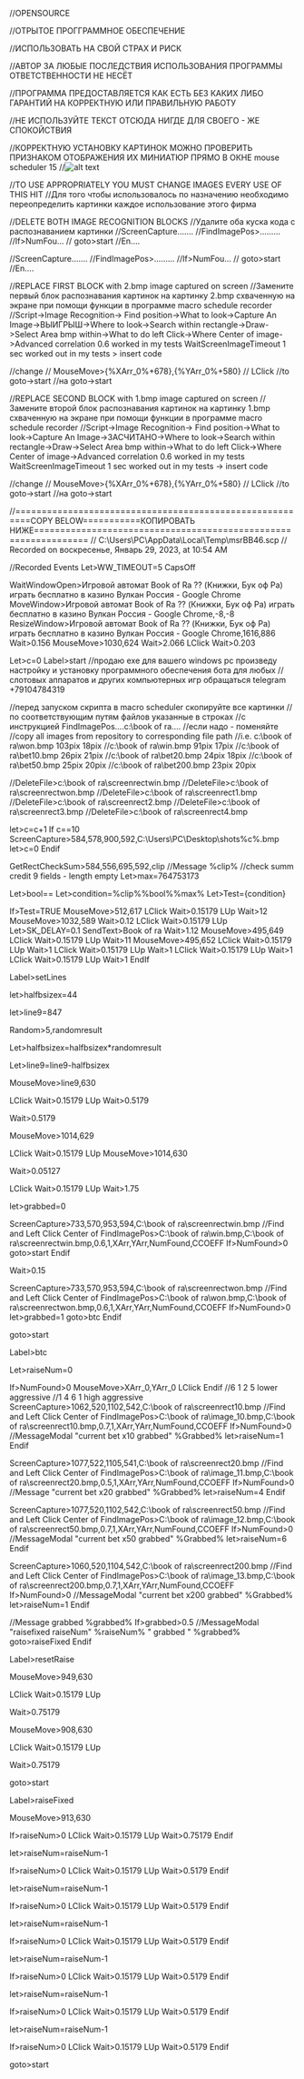 //OPENSOURCE

//ОТРЫТОЕ ПРОГГРАММНОЕ ОБЕСПЕЧЕНИЕ

//ИСПОЛЬЗОВАТЬ НА СВОЙ СТРАХ И РИСК

//АВТОР ЗА ЛЮБЫЕ ПОСЛЕДСТВИЯ ИСПОЛЬЗОВАНИЯ ПРОГРАММЫ ОТВЕТСТВЕННОСТИ НЕ НЕСЁТ

//ПРОГРАММА ПРЕДОСТАВЛЯЕТСЯ КАК ЕСТЬ БЕЗ КАКИХ ЛИБО ГАРАНТИЙ НА КОРРЕКТНУЮ ИЛИ ПРАВИЛЬНУЮ РАБОТУ 

//НЕ ИСПОЛЬЗУЙТЕ ТЕКСТ ОТСЮДА НИГДЕ ДЛЯ СВОЕГО - ЖЕ СПОКОЙСТВИЯ

//КОРРЕКТНУЮ УСТАНОВКУ КАРТИНОК МОЖНО ПРОВЕРИТЬ ПРИЗНАКОМ ОТОБРАЖЕНИЯ ИХ МИНИАТЮР ПРЯМО В ОКНЕ mouse scheduler 15 
//![alt text](https://iili.io/H0DVxa9.md.png)

//TO USE APPROPRIATELY YOU MUST CHANGE IMAGES EVERY USE OF THIS HIT
//Для того чтобы использовалось по назначению необходимо переопределить картинки каждое использование этого фирма

//DELETE BOTH IMAGE RECOGNITION BLOCKS
//Удалите оба куска кода с распознаванием картинки
//ScreenCapture.......
//FindImagePos>.........
//If>NumFou...
//  goto>start
//En....

//ScreenCapture.......
//FindImagePos>.........
//If>NumFou...
//  goto>start
//En....

//REPLACE FIRST BLOCK with 2.bmp image captured on screen
//Замените первый блок распознавания картинок на картинку 2.bmp схваченную на экране при помощи функции в программе macro schedule recorder
//Script->Image Recognition-> Find position->What to look->Capture An Image->ВЫИГРЫШ->Where to look->Search within rectangle->Draw->Select Area bmp within->What to do left Click->Where Center of image->Advanced correlation 0.6 worked in my tests WaitScreenImageTimeout 1 sec worked out in my tests > insert code 

//change 
// MouseMove>{%XArr_0%+678},{%YArr_0%+580}
//  LClick
//to goto->start
//на goto->start

//REPLACE SECOND BLOCK with 1.bmp image captured on screen
//Замените второй блок распознавания картинок на картинку 1.bmp схваченную на экране при помощи функции в программе macro schedule recorder
//Script->Image Recognition-> Find position->What to look->Capture An Image->ЗАСЧИТАНО->Where to look->Search within rectangle->Draw->Select Area bmp within->What to do left Click->Where Center of image->Advanced correlation 0.6 worked in my tests WaitScreenImageTimeout 1 sec worked out in my tests -> insert code 

//change 
// MouseMove>{%XArr_0%+678},{%YArr_0%+580}
//  LClick
//to goto->start
//на goto->start

//=========================================================COPY BELOW===========КОПИРОВАТЬ НИЖЕ================================================================
// C:\Users\PC\AppData\Local\Temp\msrBB46.scp
// Recorded on  воскресенье, Январь 29, 2023, at 10:54 AM

//Recorded Events
Let>WW_TIMEOUT=5
CapsOff

WaitWindowOpen>Игровой автомат Book of Ra ?? (Книжки, Бук оф Ра) играть бесплатно в казино Вулкан Россия - Google Chrome
MoveWindow>Игровой автомат Book of Ra ?? (Книжки, Бук оф Ра) играть бесплатно в казино Вулкан Россия - Google Chrome,-8,-8
ResizeWindow>Игровой автомат Book of Ra ?? (Книжки, Бук оф Ра) играть бесплатно в казино Вулкан Россия - Google Chrome,1616,886
Wait>0.156
MouseMove>1030,624
Wait>2.066
LClick
Wait>0.203

Let>c=0
Label>start
//продаю exe для вашего windows pc произведу настройку и установку программного обеспечения бота для любых 
//слотовых аппаратов и других компьютерных игр обращаться telegram +79104784319 

//перед запуском скрипта в macro scheduler скопируйте все картинки
//по соответствующим путям файлов указанные в строках
//с инструкцией FindImagePos....c:\book of ra....
//если надо - поменяйте
//copy all images from repository to corresponding file path
//i.e. c:\book of ra\won.bmp 103pix 18pix
//c:\book of ra\win.bmp 91pix 17pix
//c:\book of ra\bet10.bmp 26pix 21pix
//c:\book of ra\bet20.bmp 24pix 18pix
//c:\book of ra\bet50.bmp 25pix 20pix
//c:\book of ra\bet200.bmp 23pix 20pix

//DeleteFile>c:\book of ra\screenrectwin.bmp
//DeleteFile>c:\book of ra\screenrectwon.bmp
//DeleteFile>c:\book of ra\screenrect1.bmp
//DeleteFile>c:\book of ra\screenrect2.bmp
//DeleteFile>c:\book of ra\screenrect3.bmp
//DeleteFile>c:\book of ra\screenrect4.bmp



let>c=c+1
If c==10
  ScreenCapture>584,578,900,592,C:\Users\PC\Desktop\shots\%c%.bmp
  let>c=0
Endif

GetRectCheckSum>584,556,695,592,clip
//Message %clip%
//check summ credit 9 fields - length empty
Let>max=764753173

Let>bool==
Let>condition=%clip%%bool%%max%
Let>Test={condition}

If>Test=TRUE
  MouseMove>512,617
  LClick
  Wait>0.15179
  LUp
  Wait>12
  MouseMove>1032,589
  Wait>0.12
  LClick
  Wait>0.15179
  LUp
  Let>SK_DELAY=0.1
  SendText>Book of ra
  Wait>1.12
  MouseMove>495,649
  LClick
  Wait>0.15179
  LUp
  Wait>11
  MouseMove>495,652
  LClick
  Wait>0.15179
  LUp
  Wait>1
  LClick
  Wait>0.15179
  LUp
  Wait>1
  LClick
  Wait>0.15179
  LUp
  Wait>1
  LClick
  Wait>0.15179
  LUp
  Wait>1
EndIf

Label>setLines

let>halfbsizex=44

let>line9=847

Random>5,randomresult

Let>halfbsizex=halfbsizex*randomresult

Let>line9=line9-halfbsizex

MouseMove>line9,630

LClick
Wait>0.15179
LUp
Wait>0.5179

Wait>0.5179

MouseMove>1014,629

LClick
Wait>0.15179
LUp
MouseMove>1014,630

Wait>0.05127

LClick
Wait>0.15179
LUp
Wait>1.75

let>grabbed=0

ScreenCapture>733,570,953,594,C:\book of ra\screenrectwin.bmp
//Find and Left Click Center of
FindImagePos>C:\book of ra\win.bmp,C:\book of ra\screenrectwin.bmp,0.6,1,XArr,YArr,NumFound,CCOEFF
If>NumFound>0
  goto>start
Endif


Wait>0.15

ScreenCapture>733,570,953,594,C:\book of ra\screenrectwon.bmp
//Find and Left Click Center of 
FindImagePos>C:\book of ra\won.bmp,C:\book of ra\screenrectwon.bmp,0.6,1,XArr,YArr,NumFound,CCOEFF
If>NumFound>0
  let>grabbed=1
  goto>btc
Endif

goto>start

Label>btc

Let>raiseNum=0

If>NumFound>0
  MouseMove>XArr_0,YArr_0
  LClick
Endif
//6 1 2 5 lower aggressive
//1 4 6 1 high aggressive
ScreenCapture>1062,520,1102,542,C:\book of ra\screenrect10.bmp
//Find and Left Click Center of 
FindImagePos>C:\book of ra\image_10.bmp,C:\book of ra\screenrect10.bmp,0.7,1,XArr,YArr,NumFound,CCOEFF
If>NumFound>0
  //MessageModal "current bet x10 grabbed" %Grabbed%
  let>raiseNum=1
Endif

ScreenCapture>1077,522,1105,541,C:\book of ra\screenrect20.bmp
//Find and Left Click Center of 
FindImagePos>C:\book of ra\image_11.bmp,C:\book of ra\screenrect20.bmp,0.5,1,XArr,YArr,NumFound,CCOEFF
If>NumFound>0
  //Message "current bet x20 grabbed" %Grabbed%
  let>raiseNum=4
Endif

ScreenCapture>1077,520,1102,542,C:\book of ra\screenrect50.bmp
//Find and Left Click Center of 
FindImagePos>C:\book of ra\image_12.bmp,C:\book of ra\screenrect50.bmp,0.7,1,XArr,YArr,NumFound,CCOEFF
If>NumFound>0
  //MessageModal "current bet x50 grabbed" %Grabbed%
  let>raiseNum=6
Endif

ScreenCapture>1060,520,1104,542,C:\book of ra\screenrect200.bmp
//Find and Left Click Center of 
FindImagePos>C:\book of ra\image_13.bmp,C:\book of ra\screenrect200.bmp,0.7,1,XArr,YArr,NumFound,CCOEFF
If>NumFound>0
  //MessageModal "current bet x200 grabbed" %Grabbed%
  let>raiseNum=1
Endif


//Message grabbed %grabbed%
If>grabbed>0.5
  //MessageModal "raisefixed raiseNum" %raiseNum% " grabbed " %grabbed%
  goto>raiseFixed
Endif

Label>resetRaise

MouseMove>949,630

LClick
Wait>0.15179
LUp

Wait>0.75179

MouseMove>908,630

LClick
Wait>0.15179
LUp

Wait>0.75179

goto>start

Label>raiseFixed

MouseMove>913,630

If>raiseNum>0
  LClick
  Wait>0.15179
  LUp
  Wait>0.75179
Endif

let>raiseNum=raiseNum-1

If>raiseNum>0
  LClick
  Wait>0.15179
  LUp
  Wait>0.5179
Endif

let>raiseNum=raiseNum-1

If>raiseNum>0
  LClick
  Wait>0.15179
  LUp
  Wait>0.5179
Endif

let>raiseNum=raiseNum-1

If>raiseNum>0
  LClick
  Wait>0.15179
  LUp
  Wait>0.5179
Endif

let>raiseNum=raiseNum-1

If>raiseNum>0
  LClick
  Wait>0.15179
  LUp
  Wait>0.5179
Endif

let>raiseNum=raiseNum-1

If>raiseNum>0
  LClick
  Wait>0.15179
  LUp
  Wait>0.5179
Endif

let>raiseNum=raiseNum-1

If>raiseNum>0
  LClick
  Wait>0.15179
  LUp
  Wait>0.5179
Endif

goto>start

